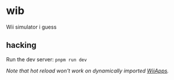 # wib

Wii simulator i guess

## hacking

Run the dev server: `pnpm run dev`

_Note that hot reload won't work on dynamically imported [WiiApps](/src/pages)._
